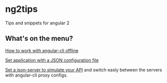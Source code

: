 # ng2tips
Tips and snippets for angular 2

## What's on the menu?
[How to work with angular-cli offline](https://github.com/Webiks/ng2tips/tree/master/ng-cli-offline)

[Set application with a JSON configuration file](https://github.com/Webiks/ng2tips/tree/master/app-config-with-json)

[Set a json-server to simulate your API](https://github.com/Webiks/ng2tips/blob/master/simulate-api-server/simulate-api-server.md) and switch easly between the servers with angular-cli proxy configs.
